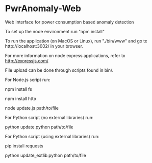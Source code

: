 # PwrAnomaly-Web
Web interface for power consumption based anomaly detection

To set up the node environment run "npm install"

To run the application (on MacOS or Linux), run "./bin/www"
and go to http://localhost:3002/ in your browser.

For more information on node express applications, refer to http://expressjs.com/


File upload can be done through scripts found in bin/.

For Node.js script run:

npm install fs

npm install http

node update.js path/to/file


For Python script (no external libraries) run:

python update.python path/to/file


For Python script (using external libraries) run:

pip install requests

python update_extlib.python path/to/file

